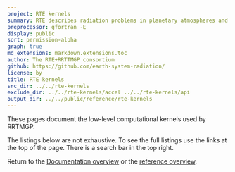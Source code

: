 ```yaml
---
project: RTE kernels
summary: RTE describes radiation problems in planetary atmospheres and computes radiative fluxes.
preprocessor: gfortran -E
display: public
sort: permission-alpha
graph: true
md_extensions: markdown.extensions.toc
author: The RTE+RRTTMGP consortium
github: https://github.com/earth-system-radiation/
license: by
title: RTE kernels
src_dir: ../../rte-kernels
exclude_dir: ../../rte-kernels/accel ../../rte-kernels/api
output_dir: ../../public/reference/rte-kernels
---
```


These pages document the low-level computational kernels used by RRTMGP.

The listings below are not exhaustive.
To see the full listings use the links at the top of the page.
There is a search bar in the top right.

Return to the [Documentation overview] or the [reference overview].

[documentation overview]: ../../index.html
[reference overview]: ../index.html
